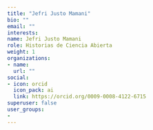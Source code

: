 ```yaml
---
title: "Jefri Justo Mamani"
bio: ""
email: ""
interests:
name: Jefri Justo Mamani
role: Historias de Ciencia Abierta
weight: 1
organizations:
- name: 
  url: ""
social:
- icon: orcid
  icon_pack: ai
  link: https://orcid.org/0009-0008-4122-6715
superuser: false
user_groups:
- 
---
```

